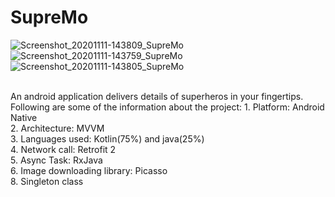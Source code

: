 # SupreMo</br>
![Screenshot_20201111-143809_SupreMo](https://user-images.githubusercontent.com/38261562/98791875-ad065880-242b-11eb-97ec-3c9c45929730.jpg)
![Screenshot_20201111-143759_SupreMo](https://user-images.githubusercontent.com/38261562/98791880-af68b280-242b-11eb-921d-339ead7b9fdf.jpg)
![Screenshot_20201111-143805_SupreMo](https://user-images.githubusercontent.com/38261562/98791882-b099df80-242b-11eb-8c1f-10257e824441.jpg)


</br>
An android application delivers details of superheros in your fingertips. Following are some of the information about the project:
1. Platform: Android Native</br>
2. Architecture: MVVM</br>
3. Languages used: Kotlin(75%) and java(25%)</br>
4. Network call: Retrofit 2</br>
5. Async Task: RxJava</br>
6. Image downloading library: Picasso</br>
8. Singleton class</br>

